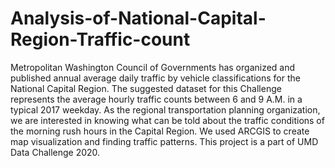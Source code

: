 # Analysis-of-National-Capital-Region-Traffic-count
Metropolitan Washington Council of Governments has organized and published annual average daily traffic by vehicle classifications for the National Capital Region. The suggested dataset for this Challenge represents the average hourly traffic counts between 6 and 9 A.M. in a typical 2017 weekday. As the regional transportation planning organization, we are interested in knowing what can be told about the traffic conditions of the morning rush hours in the Capital Region. We used ARCGIS to create map visualization and finding traffic patterns. This project is a part of UMD Data Challenge 2020.

